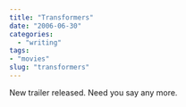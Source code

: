 ```yaml
---
title: "Transformers"
date: "2006-06-30"
categories:
  - "writing"
tags:
- "movies"
slug: "transformers"
---
```


<!-- ![Photo sharing][image-1] -->

New trailer released. Need you say any more.

[image-1]:	/images/17823344.jpg
